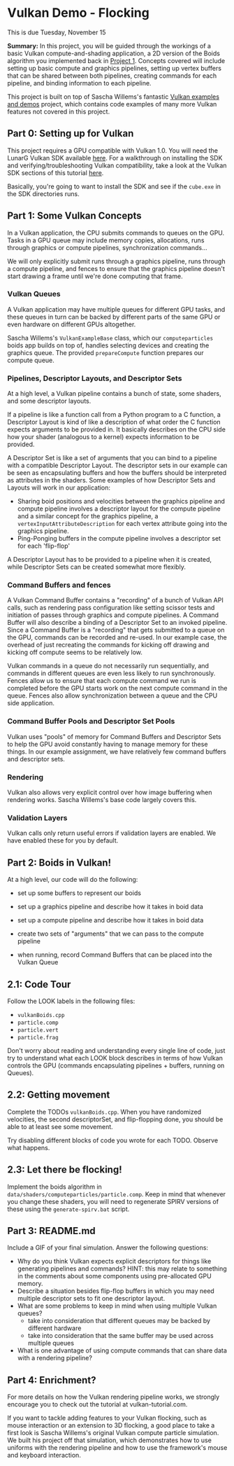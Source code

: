 Vulkan Demo - Flocking
============================

This is due Tuesday, November 15

**Summary:** In this project, you will be guided through the workings of a
basic Vulkan compute-and-shading application, a 2D version of the Boids
algorithm you implemented back in
[Project 1](https://github.com/CIS565-Fall-2016/Project1-CUDA-Flocking).
Concepts covered will include setting up basic compute and graphics pipelines,
setting up vertex buffers that can be shared between both pipelines,
creating commands for each pipeline, and binding information to each pipeline.

This project is built on top of Sascha Willems's fantastic
[Vulkan examples and demos](https://github.com/SaschaWillems/Vulkan) project,
which contains code examples of many more Vulkan features not covered in this
project.

## Part 0: Setting up for Vulkan
This project requires a GPU compatible with Vulkan 1.0. You will need the
LunarG Vulkan SDK available [here](https://vulkan.lunarg.com/).
For a walkthrough on installing the SDK and verifying/troubleshooting Vulkan
compatibility, take a look at the Vulkan SDK sections of this tutorial
[here](https://vulkan-tutorial.com/Development_environment).

Basically, you're going to want to install the SDK and see if the `cube.exe`
in the SDK directories runs.

## Part 1: Some Vulkan Concepts
In a Vulkan application, the CPU submits commands to queues on the GPU.
Tasks in a GPU queue may include memory copies, allocations, runs through
graphics or compute pipelines, synchronization commands...

We will only explicitly submit runs through a graphics pipeline, runs through
a compute pipeline, and fences to ensure that the graphics pipeline doesn't
start drawing a frame until we're done computing that frame.

### Vulkan Queues
A Vulkan application may have multiple queues for different GPU tasks, and these
queues in turn can be backed by different parts of the same GPU or even hardware
on different GPUs altogether.

Sascha Willems's `VulkanExampleBase` class, which our `computeparticles` boids
app builds on top of, handles selecting devices and creating the graphics queue.
The provided `prepareCompute` function prepares our compute queue.

### Pipelines, Descriptor Layouts, and Descriptor Sets
At a high level, a Vulkan pipeline contains a bunch of state, some shaders,
and some descriptor layouts.

If a pipeline is like a function call from a Python program  to a C function,
a Descriptor Layout is kind of like a description of what order the C function
expects arguments to be provided in.
It basically describes on the CPU side how your shader (analogous to a kernel)
expects information to be provided.

A Descriptor Set is like a set of arguments that you can bind to a pipeline with
a compatible Descriptor Layout. The descriptor sets in our example can be seen
as encapsulating buffers and how the buffers should be interpreted as attributes
in the shaders. Some examples of how Descriptor Sets and Layouts will work in our
application:
* Sharing boid positions and velocities between the graphics pipeline and compute
pipeline involves a descriptor layout for the compute pipeline and a similar
concept for the graphics pipeline, a `vertexInputAttributeDescription` for
each vertex attribute going into the graphics pipeline.
* Ping-Ponging buffers in the compute pipeline involves a descriptor set for each
'flip-flop'

A Descriptor Layout has to be provided to a pipeline when it is created, while
Descriptor Sets can be created somewhat more flexibly.

### Command Buffers and fences
A Vulkan Command Buffer contains a "recording" of a bunch of Vulkan API calls,
such as rendering pass configuration like setting scissor tests and initiation
of passes through graphics and compute pipelines.
A Command Buffer will also describe a binding of a Descriptor Set to an invoked
pipeline.
Since a Command Buffer is a "recording" that gets submitted to a queue on the GPU,
commands can be recorded and re-used. In our example case, the overhead of just
recreating the commands for kicking off drawing and kicking off compute seems to
be relatively low.

Vulkan commands in a queue do not necessarily run sequentially, and commands in
different queues are even less likely to run synchronously. Fences allow us to
ensure that each compute command we run is completed before the GPU starts work
on the next compute command in the queue.
Fences also allow synchronization between a queue and the CPU side application.

### Command Buffer Pools and Descriptor Set Pools
Vulkan uses "pools" of memory for Command Buffers and Descriptor Sets to help
the GPU avoid constantly having to manage memory for these things.
In our example assignment, we have relatively few command buffers and
descriptor sets.

### Rendering
Vulkan also allows very explicit control over how image buffering when
rendering works. Sascha Willems's base code largely covers this.

### Validation Layers
Vulkan calls only return useful errors if validation layers are enabled.
We have enabled these for you by default.

## Part 2: Boids in Vulkan!
At a high level, our code will do the following:
* set up some buffers to represent our boids
* set up a graphics pipeline and describe how it takes in boid data
* set up a compute pipeline and describe how it takes in boid data
* create two sets of "arguments" that we can pass to the compute pipeline

* when running, record Command Buffers that can be placed into the Vulkan Queue

## 2.1: Code Tour

Follow the LOOK labels in the following files:
* `vulkanBoids.cpp`
* `particle.comp`
* `particle.vert`
* `particle.frag`

Don't worry about reading and understanding every single line of code, just try
to understand what each LOOK block describes in terms of how Vulkan controls the
GPU (commands encapsulating pipelines + buffers, running on Queues).

## 2.2: Getting movement

Complete the TODOs `vulkanBoids.cpp`.
When you have randomized velocities, the second descriptorSet, and
flip-flopping done, you should be able to at least see some movement.

Try disabling different blocks of code you wrote for each TODO.
Observe what happens.

## 2.3: Let there be flocking!
Implement the boids algorithm in `data/shaders/computeparticles/particle.comp`.
Keep in mind that whenever you change these shaders, you will need to regenerate
SPIRV versions of these using the `generate-spirv.bat` script.

## Part 3: README.md
Include a GIF of your final simulation. Answer the following questions:

* Why do you think Vulkan expects explicit descriptors for things like
generating pipelines and commands? HINT: this may relate to something in the
comments about some components using pre-allocated GPU memory.
* Describe a situation besides flip-flop buffers in which you may need multiple
descriptor sets to fit one descriptor layout.
* What are some problems to keep in mind when using multiple Vulkan queues?
  * take into consideration that different queues may be backed by different hardware
  * take into consideration that the same buffer may be used across multiple queues
* What is one advantage of using compute commands that can share data with a
rendering pipeline?

## Part 4: Enrichment?
For more details on how the Vulkan rendering pipeline works, we strongly
encourage you to check out the tutorial at vulkan-tutorial.com.

If you want to tackle adding features to your Vulkan flocking, such as mouse
interaction or an extension to 3D flocking, a good place to take a first look
is Sascha Willems's original Vulkan compute particle simulation.
We built his project off that simulation, which demonstrates how to use
uniforms with the rendering pipeline and how to use the framework's mouse and
keyboard interaction.
